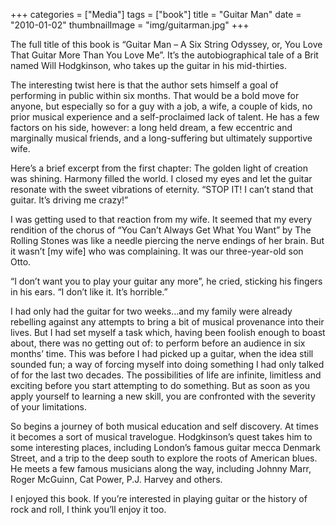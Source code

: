 +++
categories = ["Media"]
tags = ["book"]
title = "Guitar Man"
date = "2010-01-02"
thumbnailImage = "img/guitarman.jpg"
+++

The full title of this book is “Guitar Man – A Six String Odyssey, or, You Love That Guitar More Than You Love Me”. It’s the autobiographical tale of a Brit named Will Hodgkinson, who takes up the guitar in his mid-thirties.
<!--more-->
The interesting twist here is that the author sets himself a goal of performing in public within six months. That would be a bold move for anyone, but especially so for a guy with a job, a wife, a couple of kids, no prior musical experience and a self-proclaimed lack of talent. He has a few factors on his side, however: a long held dream, a few eccentric and marginally musical friends, and a long-suffering but ultimately supportive wife.

Here’s a brief excerpt from the first chapter:
The golden light of creation was shining. Harmony filled the world. I closed my eyes and let the guitar resonate with the sweet vibrations of eternity.
“STOP IT! I can’t stand that guitar. It’s driving me crazy!”

I was getting used to that reaction from my wife. It seemed that my every rendition of the chorus of “You Can’t Always Get What You Want” by The Rolling Stones was like a needle piercing the nerve endings of her brain. But it wasn’t [my wife] who was complaining. It was our three-year-old son Otto.

“I don’t want you to play your guitar any more”, he cried, sticking his fingers in his ears. “I don’t like it. It’s horrible.”

I had only had the guitar for two weeks…and my family were already rebelling against any attempts to bring a bit of musical provenance into their lives. But I had set myself a task which, having been foolish enough to boast about, there was no getting out of: to perform before an audience in six months’ time. This was before I had picked up a guitar, when the idea still sounded fun; a way of forcing myself into doing something I had only talked of for the last two decades. The possibilities of life are infinite, limitless and exciting before you start attempting to do something. But as soon as you apply yourself to learning a new skill, you are confronted with the severity of your limitations.

So begins a journey of both musical education and self discovery. At times it becomes a sort of musical travelogue. Hodgkinson’s quest takes him to some interesting places, including London’s famous guitar mecca Denmark Street, and a trip to the deep south to explore the roots of American blues. He meets a few famous musicians along the way, including Johnny Marr, Roger McGuinn, Cat Power, P.J. Harvey and others.

I enjoyed this book. If you’re interested in playing guitar or the history of rock and roll, I think you’ll enjoy it too.
